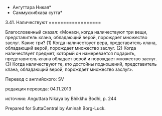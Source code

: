 * Ангуттара Никая*
* Саммукхибхава сутта*

3\.41\. Наличествуют
\=\=\=\=\=\=\=\=\=\=\=\=\=\=\=\=\=\=

Благословенный сказал: «Монахи, когда наличествуют три вещи, представитель клана, обладающий верой, порождает множество заслуг\. Какие три? \(1\) Когда наличествует вера, представитель клана, обладающий верой, порождает множество заслуг\. \(2\) Когда наличествует предмет, который он намеревается подарить, представитель клана обладает верой и порождает множество заслуг\. \(3\) Когда наличествуют те, кто достойны подношений, представитель клана, обладающий верой, порождает множество заслуг»\.

Перевод с английского: SV

редакция перевода: 04\.11\.2013

источник: Anguttara Nikaya by Bhikkhu Bodhi, p\. 244

Prepared for SuttaCentral by Aminah Borg\-Luck\.